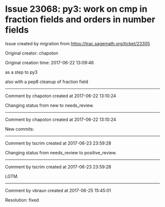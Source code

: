# Issue 23068: py3: work on cmp in fraction fields and orders in number fields

Issue created by migration from https://trac.sagemath.org/ticket/23305

Original creator: chapoton

Original creation time: 2017-06-22 13:09:46

as a step to py3

also with a pep8 cleanup of fraction field


---

Comment by chapoton created at 2017-06-22 13:10:24

Changing status from new to needs_review.


---

Comment by chapoton created at 2017-06-22 13:10:24

New commits:


---

Comment by tscrim created at 2017-06-23 23:59:28

Changing status from needs_review to positive_review.


---

Comment by tscrim created at 2017-06-23 23:59:28

LGTM.


---

Comment by vbraun created at 2017-06-25 15:45:01

Resolution: fixed
